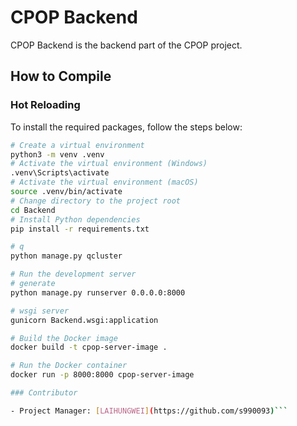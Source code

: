 # CPOP Backend

CPOP Backend is the backend part of the CPOP project.

<!--[Documentation](docs/)-->

## How to Compile

### Hot Reloading

To install the required packages, follow the steps below:

````bash
# Create a virtual environment
python3 -m venv .venv
# Activate the virtual environment (Windows)
.venv\Scripts\activate
# Activate the virtual environment (macOS)
source .venv/bin/activate
# Change directory to the project root
cd Backend
# Install Python dependencies
pip install -r requirements.txt

# q
python manage.py qcluster

# Run the development server
# generate
python manage.py runserver 0.0.0.0:8000

# wsgi server
gunicorn Backend.wsgi:application

# Build the Docker image
docker build -t cpop-server-image .

# Run the Docker container
docker run -p 8000:8000 cpop-server-image

### Contributor

- Project Manager: [LAIHUNGWEI](https://github.com/s990093)```
````
